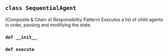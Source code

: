 ## `class SequentialAgent`

(Composite & Chain of Responsibility Pattern)
Executes a list of child agents in order, passing and modifying the state.

### `def __init__`

### `def execute`


